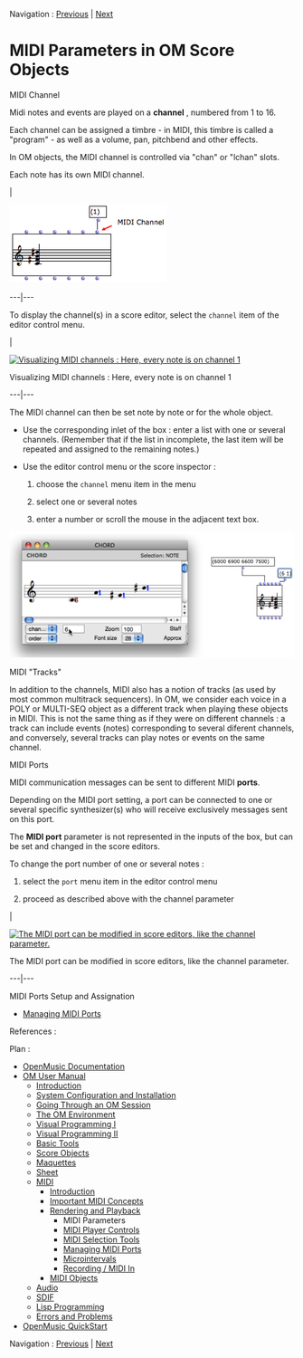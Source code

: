 Navigation : [Previous](MIDI-Playback "page précédente\(Rendering
and Playback\)") | [Next](MIDI-Controls "Next\(MIDI
Player Controls\)")


# MIDI Parameters in OM Score Objects

MIDI Channel

Midi notes and events are played on a **channel** , numbered from 1 to 16.

Each channel can be assigned a timbre - in MIDI, this timbre is called a
"program" - as well as a volume, pan, pitchbend and other effects.

In OM objects, the MIDI channel is controlled via "chan" or "lchan" slots.

Each note has its own MIDI channel.

|

![](../res/inputMIDIchannel.png)  
  
---|---  
  
To display the channel(s) in a score editor, select the `channel` item of the
editor control menu.

|

[![Visualizing MIDI channels : Here, every note is on channel
1](../res/midichannels_1.png)](../res/midichannels.png "Cliquez pour
agrandir")

Visualizing MIDI channels : Here, every note is on channel 1  
  
---|---  
  
The MIDI channel can then be set note by note or for the whole object.

  * Use the corresponding inlet of the box : enter a list with one or several channels. (Remember that if the list in incomplete, the last item will be repeated and assigned to the remaining notes.)

  * Use the editor control menu or the score inspector : 

    1. choose the `channel` menu item in the menu

    2. select one or several notes

    3. enter a number or scroll the mouse in the adjacent text box. 

![](../res/assignmidichannel1.png)

MIDI "Tracks"

In addition to the channels, MIDI also has a notion of tracks (as used by most
common multitrack sequencers). In OM, we consider each voice in a POLY or
MULTI-SEQ object as a different track when playing these objects in MIDI. This
is not the same thing as if they were on different channels : a track can
include events (notes) corresponding to several diferent channels, and
conversely, several tracks can play notes or events on the same channel.

MIDI Ports

MIDI communication messages can be sent to different MIDI **ports**.

Depending on the MIDI port setting, a port can be connected to one or several
specific synthesizer(s) who will receive exclusively messages sent on this
port.

The **MIDI port** parameter is not represented in the inputs of the box, but
can be set and changed in the score editors.

To change the port number of one or several notes :

  1. select the `port` menu item in the editor control menu

  2. proceed as described above with the channel parameter

|

[![The MIDI port can be modified in score editors, like the channel
parameter.](../res/ports_1.png)](../res/ports.png "Cliquez pour agrandir")

The MIDI port can be modified in score editors, like the channel parameter.  
  
---|---  
  
MIDI Ports Setup and Assignation

  * [Managing MIDI Ports](MIDI-Ports)

References :

Plan :

  * [OpenMusic Documentation](OM-Documentation)
  * [OM User Manual](OM-User-Manual)
    * [Introduction](00-Sommaire)
    * [System Configuration and Installation](Installation)
    * [Going Through an OM Session](Goingthrough)
    * [The OM Environment](Environment)
    * [Visual Programming I](BasicVisualProgramming)
    * [Visual Programming II](AdvancedVisualProgramming)
    * [Basic Tools](BasicObjects)
    * [Score Objects](ScoreObjects)
    * [Maquettes](Maquettes)
    * [Sheet](Sheet)
    * [MIDI](MIDI)
      * [Introduction](Intro)
      * [Important MIDI Concepts](MIDI-Concepts)
      * [Rendering and Playback](MIDI-Playback)
        * MIDI Parameters
        * [MIDI Player Controls](MIDI-Controls)
        * [MIDI Selection Tools](MIDI-Utils)
        * [Managing MIDI Ports](MIDI-Ports)
        * [Microintervals](Microintervals)
        * [Recording / MIDI In](Record%20MIDI)
      * [MIDI Objects](MIDI-Objects)
    * [Audio](Audio)
    * [SDIF](SDIF)
    * [Lisp Programming](Lisp)
    * [Errors and Problems](errors)
  * [OpenMusic QuickStart](QuickStart-Chapters)

Navigation : [Previous](MIDI-Playback "page précédente\(Rendering
and Playback\)") | [Next](MIDI-Controls "Next\(MIDI
Player Controls\)")

